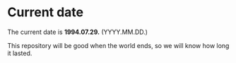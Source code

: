 # Current date

The current date is **1994.07.29.** (YYYY.MM.DD.)

This repository will be good when the world ends, so we will know how long it lasted.